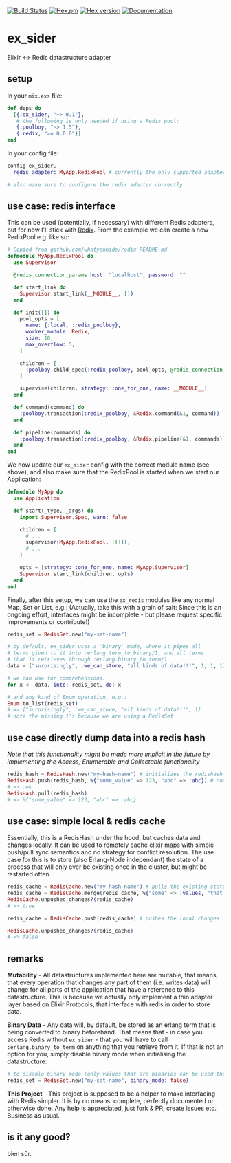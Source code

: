 [![Build Status](https://travis-ci.org/ephe-meral/ex_sider.svg?branch=master)](https://travis-ci.org/ephe-meral/ex_sider)
[![Hex.pm](https://img.shields.io/hexpm/l/ex_sider.svg "WTFPL Licensed")](https://github.com/ephe-meral/ex_sider/blob/master/LICENSE)
[![Hex version](https://img.shields.io/hexpm/v/ex_sider.svg "Hex version")](https://hex.pm/packages/ex_sider)
[![Documentation](https://img.shields.io/badge/docs-hexpm-blue.svg)](http://hexdocs.pm/ex_sider/)


# ex_sider

Elixir &lt;-> Redis datastructure adapter

## setup

In your `mix.exs` file:

```elixir
def deps do
  [{:ex_sider, "~> 0.1"},
   # the following is only needed if using a Redix pool:
   {:poolboy, "~> 1.5"},
   {:redix, ">= 0.0.0"}]
end
```

In your config file:

```elixir
config ex_sider,
  redis_adapter: MyApp.RedixPool # currently the only supported adapter, see below

# also make sure to configure the redis adapter correctly
```

## use case: redis interface

This can be used (potentially, if necessary) with different Redis adapters, but for
now I'll stick with [Redix](https://github.com/whatyouhide/redix). From the example
we can create a new RedixPool e.g. like so:

```elixir
# Copied from github.com/whatyouhide/redix README.md
defmodule MyApp.RedixPool do
  use Supervisor

  @redis_connection_params host: "localhost", password: ""

  def start_link do
    Supervisor.start_link(__MODULE__, [])
  end

  def init([]) do
    pool_opts = [
      name: {:local, :redix_poolboy},
      worker_module: Redix,
      size: 10,
      max_overflow: 5,
    ]

    children = [
      :poolboy.child_spec(:redix_poolboy, pool_opts, @redis_connection_params)
    ]

    supervise(children, strategy: :one_for_one, name: __MODULE__)
  end

  def command(command) do
    :poolboy.transaction(:redix_poolboy, &Redix.command(&1, command))
  end

  def pipeline(commands) do
    :poolboy.transaction(:redix_poolboy, &Redix.pipeline(&1, commands))
  end
end
```

We now update our `ex_sider` config with the correct module name (see above), and also make sure that the RedixPool is started when we start our Application:

```elixir
defmodule MyApp do
  use Application

  def start(_type, _args) do
    import Supervisor.Spec, warn: false

    children = [
      # ...
      supervisor(MyApp.RedixPool, [[]]),
      # ...
    ]

    opts = [strategy: :one_for_one, name: MyApp.Supervisor]
    Supervisor.start_link(children, opts)
  end
end
```

Finally, after this setup, we can use the `ex_redis` modules like any normal Map, Set or List, e.g.:
(Actually, take this with a grain of salt: Since this is an ongoing effort, interfaces might be incomplete - but please request specific improvements or contribute!)

```elixir
redis_set = RedisSet.new("my-set-name")

# by default, ex_sider uses a 'binary' mode, where it pipes all
# terms given to it into :erlang.term_to_binary/1, and all terms
# that it retrieves through :erlang.binary_to_term/1
data = ["surprisingly", :we_can_store, "all kinds of data!!!", 1, 1, 1]

# we can use for comprehensions:
for x <- data, into: redis_set, do: x

# and any kind of Enum operation, e.g.:
Enum.to_list(redis_set)
# => ["surprisingly", :we_can_store, "all kinds of data!!!", 1]
# note the missing 1's because we are using a RedisSet
```

## use case directly dump data into a redis hash

_Note that this functionality might be made more implicit in the future by implementing the Access, Enumerable and Collectable functionality_

```elixir
redis_hash = RedisHash.new("my-hash-name") # initializes the redishash with the korrekt key
RedisHash.push(redis_hash, %{"some_value" => 123, "abc" => :abc}) # note: keys must be binaries!
# => :ok
RedisHash.pull(redis_hash)
# => %{"some_value" => 123, "abc" => :abc}
```

## use case: simple local & redis cache

Essentially, this is a RedisHash under the hood, but caches data and changes locally.
It can be used to remotely cache elixir maps with simple push/pull sync semantics and no strategy for conflict resolution.
The use case for this is to store (also Erlang-Node independant) the state of a process that will only ever be existing once in the cluster, but might be restarted often.

```elixir
redis_cache = RedisCache.new("my-hash-name") # pulls the existing state from the repo automatically if any
redis_cache = RedisCache.merge(redis_cache, %{"some" => :values, "that_i_want" => "to store"}) # does a local caching
RedisCache.unpushed_changes?(redis_cache)
# => true

redis_cache = RedisCache.push(redis_cache) # pushes the local changes

RedisCache.unpushed_changes?(redis_cache)
# => false
```

## remarks

**Mutability** - All datastructures implemented here are mutable, that means, that every operation that changes any part of them (i.e. writes data) will change for all parts of the application that have a reference to this datastructure. This is because we actually only implement a thin adapter layer based on Elixir Protocols, that interface with redis in order to store data.

**Binary Data** - Any data will, by default, be stored as an erlang term that is being converted to binary beforehand. That means that - in case you access Redis without `ex_sider` - that you will have to call `:erlang.binary_to_term` on anything that you retrieve from it. If that is not an option for you, simply disable binary mode when initialising the datastructure:

```elixir
# to disable binary mode (only values that are binaries can be used then, like e.g. elixir strings)
redis_set = RedisSet.new("my-set-name", binary_mode: false)
```

**This Project** - This project is supposed to be a helper to make interfacing with Redis simpler. It is by no means: complete, perfectly documented or otherwise done. Any help is appreciated, just fork & PR, create issues etc. Business as usual.

## is it any good?

bien sûr.
